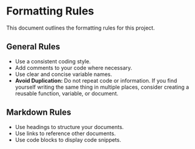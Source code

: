 # Formatting Rules

This document outlines the formatting rules for this project.

## General Rules

*   Use a consistent coding style.
*   Add comments to your code where necessary.
*   Use clear and concise variable names.
*   **Avoid Duplication:** Do not repeat code or information. If you find yourself writing the same thing in multiple places, consider creating a reusable function, variable, or document.

## Markdown Rules

*   Use headings to structure your documents.
*   Use links to reference other documents.
*   Use code blocks to display code snippets.